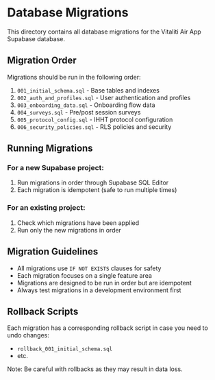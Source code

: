 # Database Migrations

This directory contains all database migrations for the Vitaliti Air App Supabase database.

## Migration Order

Migrations should be run in the following order:

1. `001_initial_schema.sql` - Base tables and indexes
2. `002_auth_and_profiles.sql` - User authentication and profiles
3. `003_onboarding_data.sql` - Onboarding flow data
4. `004_surveys.sql` - Pre/post session surveys
5. `005_protocol_config.sql` - IHHT protocol configuration
6. `006_security_policies.sql` - RLS policies and security

## Running Migrations

### For a new Supabase project:
1. Run migrations in order through Supabase SQL Editor
2. Each migration is idempotent (safe to run multiple times)

### For an existing project:
1. Check which migrations have been applied
2. Run only the new migrations in order

## Migration Guidelines

- All migrations use `IF NOT EXISTS` clauses for safety
- Each migration focuses on a single feature area
- Migrations are designed to be run in order but are idempotent
- Always test migrations in a development environment first

## Rollback Scripts

Each migration has a corresponding rollback script in case you need to undo changes:
- `rollback_001_initial_schema.sql`
- etc.

Note: Be careful with rollbacks as they may result in data loss.